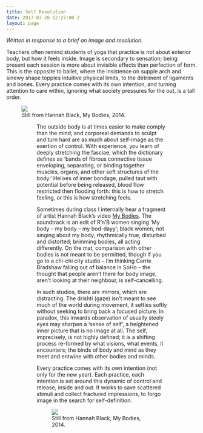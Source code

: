 ```yaml
---
title: Self Resolution
date: 2017-07-26 12:27:00 Z
layout: page
---
```


*Written in response to a brief on image and resolution.*

Teachers often remind students of yoga that practice is not about exterior body, but how it feels inside. Image is secondary to sensation; being present each session is more about invisible effects than perfection of form. This is the opposite to ballet, where the insistence on supple arch and sinewy shape topples intuitive physical limits, to the detriment of ligaments and bones. Every practice comes with its own intention, and turning attention to care within, ignoring what society pressures for the out, is a tall order.

<figure>
<img src="/uploads/hannah%20black%201.png">
<figcaption>Still from Hannah Black, My Bodies, 2014.</figcaption>
<figure>

The outside body is at times easier to make comply than the mind, and corporeal demands to sculpt and turn hard are as much about self-image as the exertion of control. With experience, you learn of deeply stretching the fasciae, which the dictionary defines as ‘bands of fibrous connective tissue enveloping, separating, or binding together muscles, organs, and other soft structures of the body.’ Helixes of inner bondage, pulled taut with potential before being released, blood flow restricted then flooding forth: this is how to stretch feeling, or this is how stretching feels.

Sometimes during class I internally hear a fragment of artist Hannah Black’s video [My Bodies](https://vimeo.com/85906379). The soundtrack is an edit of R’n’B women singing ‘My body – my body – my bod-dayy’; black women, not singing about my body; rhythmically true, disturbed and distorted; brimming bodies, all acting differently. On the mat, comparison with other bodies is not meant to be permitted, though if you go to a chi-chi city studio – I’m thinking Carrie Bradshaw falling out of balance in SoHo – the thought that people aren’t there for body image, aren’t looking at their neighbour, is self-cancelling.

In such studios, there are mirrors, which are distracting. The drishti (gaze) isn’t meant to see much of the world during movement, it settles softly without seeking to bring back a focused picture. In paradox, this inwards observation of usually steely eyes may sharpen a ‘sense of self’, a heightened inner picture that is no image at all. The self, imprecisely, is not highly defined; it is a shifting process re-formed by what visions, what events, it encounters; the binds of body and mind as they meet and entwine with other bodies and minds.

Every practice comes with its own intention (not only for the new year). Each practice, each intention is set around this dynamic of control and release, inside and out. It works to save scattered stimuli and collect fractured impressions, to forgo image in the search for self-definition.

<figure>
<img src="/uploads/hannah%20black%202.png">
<figcaption>Still from Hannah Black, My Bodies, 2014.</figcaption>
<figure>